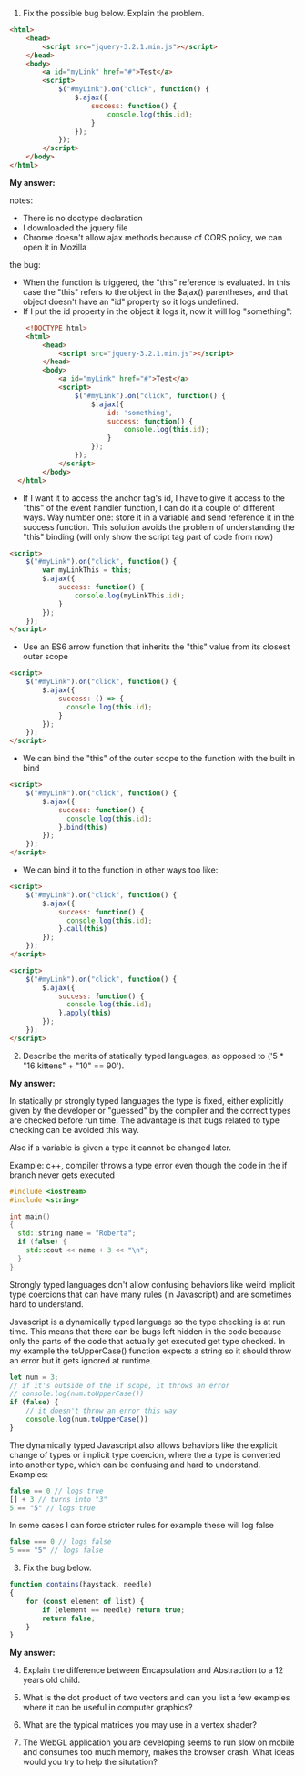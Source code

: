 1) Fix the possible bug below. Explain the problem.

```html
<html>
	<head>
		<script src="jquery-3.2.1.min.js"></script>
	</head>
	<body>
		<a id="myLink" href="#">Test</a>
		<script>
			$("#myLink").on("click", function() {
				$.ajax({
					success: function() {
						console.log(this.id);
					}
				});
			});
		</script>
	</body>
</html>
```

**My answer:**

notes:

-  There is no doctype declaration
- I downloaded the jquery file
- Chrome doesn't allow ajax methods because of CORS policy, we can open it in Mozilla

the bug:

- When the function is triggered, the "this" reference is evaluated. In this case the "this" refers to the object in the $ajax() parentheses, and that object doesn't have an "id" property  so it logs undefined.
- If I put the id property in the object it logs it, now it will log "something":


```html
	<!DOCTYPE html>
	<html>
		<head>
			<script src="jquery-3.2.1.min.js"></script>
		</head>
		<body>
			<a id="myLink" href="#">Test</a>
			<script>
				$("#myLink").on("click", function() {
					$.ajax({
                        id: 'something',
						success: function() {
							console.log(this.id);
						}
					});
				});
			</script>
		</body>
  </html>
```

- If I want it to access the anchor tag's id, I have to give it access to the "this" of the event handler function, I can do it a couple of different ways. Way number one: store it in a variable and send reference it in the success function. This solution avoids the problem of understanding the "this" binding (will only show the script tag part of code from now)

```html
<script>
	$("#myLink").on("click", function() {
		var myLinkThis = this;
		$.ajax({
			success: function() {
				console.log(myLinkThis.id);
			}
		});
	});
</script>
```

- Use an ES6 arrow function that inherits the "this" value from its closest outer scope

```html
<script>
    $("#myLink").on("click", function() {
        $.ajax({
            success: () => {
              console.log(this.id);
            }
        });
    });
</script>
```

- We can bind the "this" of the outer scope to the function with the built in bind

```html
<script>
    $("#myLink").on("click", function() {
        $.ajax({
            success: function() {
              console.log(this.id);
            }.bind(this)
        });
    });
</script>
```

- We can bind it to the function in other ways too like:

```html
<script>
    $("#myLink").on("click", function() {
        $.ajax({
            success: function() {
              console.log(this.id);
            }.call(this)
        });
    });
</script>
```

```html
<script>
    $("#myLink").on("click", function() {
        $.ajax({
            success: function() {
              console.log(this.id);
            }.apply(this)
        });
    });
</script>
```

2) Describe the merits of statically typed languages, as opposed to ('5 * "16 kittens" + "10" == 90').

**My answer:**

In statically pr strongly typed languages the type is fixed, either explicitly given by the developer or "guessed" by the compiler and the correct types are checked before run time. The advantage is that bugs related to type checking can be avoided this way.

Also if a variable is given a type it cannot be changed later.

Example: c++, compiler throws a type error even though the code in the if branch never gets executed

```c++
#include <iostream>
#include <string>

int main()
{
  std::string name = "Roberta";
  if (false) {
    std::cout << name + 3 << "\n";
  }
}

```

Strongly typed languages don't allow confusing behaviors like weird implicit type coercions that can have many rules (in Javascript) and are sometimes hard to understand.

Javascript is a dynamically typed language so the type checking is at run time. This means that there can be bugs left hidden in the code because only the parts of the code that actually get executed get type checked. In my example the toUpperCase() function expects a string so it should throw an error but it gets ignored at runtime.

```javascript
let num = 3;
// if it's outside of the if scope, it throws an error
// console.log(num.toUpperCase())
if (false) {
    // it doesn't throw an error this way
    console.log(num.toUpperCase())
}
```

The dynamically typed Javascript also allows behaviors like the explicit change of types or implicit type coercion, where the a type is converted into another type, which can be confusing and hard to understand. Examples:

```javascript
false == 0 // logs true 
[] + 3 // turns into "3"
5 == "5" // logs true
```

In some cases I can force stricter rules for example these will log false

```javascript
false === 0 // logs false 
5 === "5" // logs false
```





3) Fix the bug below.

```javascript
function contains(haystack, needle)
{
	for (const element of list) {
		if (element == needle) return true;
		return false;
	}
}
```

**My answer:**

4) Explain the difference between Encapsulation and Abstraction to a 12 years old child.

5) What is the dot product of two vectors and can you list a few examples where it can be useful in computer graphics?

6) What are the typical matrices you may use in a vertex shader?

7) The WebGL application you are developing seems to run slow on mobile and consumes too much memory, makes the browser crash. What ideas would you try to help the situtation?